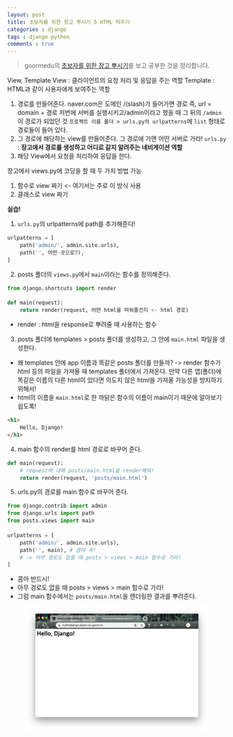 ```yaml
---
layout: post
title: 초보자를 위한 장고 뿌시기 5 HTML 띄우기
categories : django
tags : django python
comments : true
---
```


> goormedu의 [초보자를 위한 장고 뿌시기](https://edu.goorm.io/learn/lecture/16377/%EC%B4%88%EB%B3%B4%EC%9E%90%EB%A5%BC-%EC%9C%84%ED%95%9C-%EC%9E%A5%EA%B3%A0-django-%EB%BF%8C%EC%8B%9C%EA%B8%B0)를 보고 공부한 것을 정리합니다.

View, Template
View : 클라이언트의 요청 처리 및 응답을 주는 역할
Template : HTML과 같이 사용자에게 보여주는 역할

1. 경로를 만들어준다.
naver.com은 도메인
/(slash)가 들어가면 경로
즉, url = domain + 경로
저번에 서버를 실행시키고/admin이라고 했을 때 그 뒤의 `/admin`이 경로가 되었던 것
`프로젝트 이름 폴더 > urls.py의
urlpatterns`에 `list` 형태로 경로들이 들어 있다.
2. 그 경로에 해당하는 view를 만들어준다.
그 경로에 가면 어떤 서버로 가라!
`urls.py` : **장고에서 경로를 생성하고 어디로 갈지 알려주는 네비게이션 역할**
3. 해당 View에서 요청을 처리하여 응답을 한다.

장고에서 views.py에 코딩을 할 때 두 가지 방법 가능
1. 함수로 view 짜기 <- 여기서는 주로 이 방식 사용
2. 클래스로 view 짜기

**실습!**

1. `urls.py`의 urlpatterns에 path를 추가해준다!

```python
urlpatterns = [
    path('admin/', admin.site.urls),
    path('', 어떤-곳으로?),
]
```

2. posts 폴더의 `views.py`에서 `main`이라는 함수를 정의해준다.

```python
from django.shortcuts import render

def main(request):
    return render(request, 어떤 html을 띄워줄건지 <- html 경로)
```

- render : html을 response로 뿌려줄 때 사용하는 함수
3. posts 폴더에 templates > posts 폴더를 생성하고, 그 안에 `main.html` 파일을 생성한다.
- 왜 templates 안에 app 이름과 똑같은 posts 폴더를 만들까?
-> render 함수가 html 등의 파일을 가져올 때 templates 폴더에서 가져온다.
만약 다른 앱(폴더)에 똑같은 이름의 다른 html이 있다면 의도치 않은 html을 가져올 가능성을 방지하기 위해서!
- html의 이름을 `main.html`로 한 까닭은 함수의 이름이 main이기 때문에 알아보기 쉽도록!

```HTML
<h1>
    Hello, Django!
</h1>
```

4. main 함수의 render를 html 경로로 바꾸어 준다.

```python
def main(request):
    # request에 대해 posts/main.html을 render해줘!
    return render(request, 'posts/main.html')
```

5. urls.py의 경로를 main 함수로 바꾸어 준다.

```python
from django.contrib import admin
from django.urls import path
from posts.views import main

urlpatterns = [
    path('admin/', admin.site.urls),
    path('', main), # 콤마 꼭!
    # -> 아무 경로도 없을 때 posts > views > main 함수로 가라!
]
```

- 콤마 반드시!
- 아무 경로도 없을 때 posts > views > main 함수로 가라!
- 그럼 main 함수에서는 `posts/main.html`을 렌더링한 결과를 뿌려준다.

<center>
 <figure>
 <img src="/assets/post-img/rendering-html.png" alt="views">
 <figcaption></figcaption>
 </figure>
 </center>
